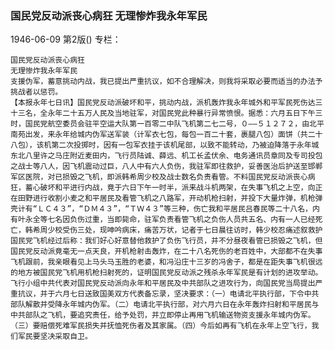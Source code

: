 ### 国民党反动派丧心病狂  无理惨炸我永年军民

1946-06-09
第2版()
专栏：

    国民党反动派丧心病狂
    无理惨炸我永年军民
    支援伪军，蓄意挑动内战，我已提出严重抗议，如不合理解决，则我将采取必要而适当的办法予挑战者以惩罚。            
    【本报永年七日讯】国民党反动派破坏和平，挑动内战，派机轰炸我永年城外和平军民死伤达三十三名，全永年二十五万人民及当地驻军，对国民党此种暴行异常愤恨。据悉：六月五日下午三时，国民党航空委员会驻平空运大队第一百零二中队飞机第二七二号，０——５１２７２，由北平南苑出发，来永年给城内伪军送军装（计军衣七包，每包一百二十套，裹腿八包）面饼（共二十八包），该机第二次投掷时，因有一包军衣挂于该机尾部，以致不能转动，乃被迫降落于永年城东北八里许之马庄附近麦田内，飞行员陆诚、薛远、机工长孟伏余、电务通讯员章同及专司投包之战士等八人，因飞机震动过巨，八人中有六人负伤，我驻军即往救护，妥善医治后护送至邯郸军区医院，对已损毁之飞机，即派韩希周少校及战士数名负责看管。不料国民党反动派丧心病狂，蓄心破坏和平进行内战，竟于六日下午一时半，派来战斗机两架，在失事飞机之上空，向正在田野进行收割小麦之和平居民及看管飞机之八路军，开动机枪扫射，并投下大量炸弹，机枪弹壳计有“ＬＣ４３”，“ＤＭ４３”，“ＴＷ４３”等三种，伤亡我和平居民吕春民等二十八名，内有叶永全等七名因负伤过重，当即毙命，驻军负责看管飞机之负伤人员共五名、内有一人已经死亡，韩希周少校受伤三处，现呻吟病床，痛苦万状，记者于七日晨往访时，韩少校忍痛述叙救护国民党飞机经过后称：我们好心好意替他救护了负伤飞行员，并不分昼夜看管已损毁之飞机，但国民党反动派竟毫无一点天良，开机枪射击轰炸，在二十八名死伤的老百姓中，大部都不在失事飞机跟前，我亲眼看见上马头马玉胜的老婆，和冯沿庄十三岁的冯舍子，都是在距失事飞机很远的地方被国民党飞机用机枪扫射死的，证明国民党反动派之残杀永年军民是有计划的进攻举动。飞行小组中共代表对国民党反动派向永年和平居民及中共部队之进攻行为，向国民党当局提出严重抗议，并于六月七日送致国美双方代表备忘录，坚决要求：（一）电请北平执行部，下令中共部队解散并受降永年城内伪军。（二）电请北平执行部，对六月六日在永年轰炸扫射和平居民与中共部队之飞机，要追究责任，给予处罚，并立即停止再用飞机输送物资支援永年城内伪军。（三）要赔偿死难军民损失并抚恤死伤者及其家属。（四）今后如再有飞机在永年上空飞行，我们军民要坚决采取自卫。
